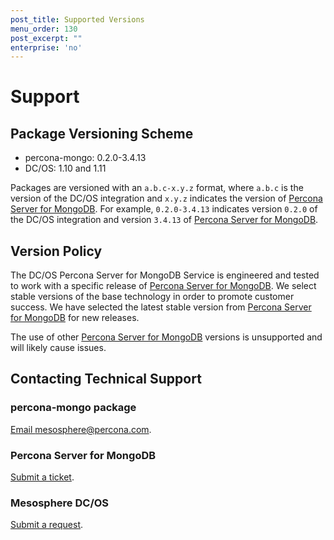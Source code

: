 ```yaml
---
post_title: Supported Versions
menu_order: 130
post_excerpt: ""
enterprise: 'no'
---
```


# Support

<a name="package-versioning-scheme"></a>
## Package Versioning Scheme

- percona-mongo: 0.2.0-3.4.13
- DC/OS: 1.10 and 1.11

Packages are versioned with an `a.b.c-x.y.z` format, where `a.b.c` is the version of the DC/OS integration and `x.y.z` indicates the version of [Percona Server for MongoDB](https://www.percona.com/software/mongo-database/percona-server-for-mongodb). For example, `0.2.0-3.4.13` indicates version `0.2.0` of the DC/OS integration and version `3.4.13` of [Percona Server for MongoDB](https://www.percona.com/software/mongo-database/percona-server-for-mongodb).

<a name="version-policy"></a>
## Version Policy

The DC/OS Percona Server for MongoDB Service is engineered and tested to work with a specific release of [Percona Server for MongoDB](https://www.percona.com/software/mongo-database/percona-server-for-mongodb). We select stable versions of the base technology in order to promote customer success. We have selected the latest stable version from [Percona Server for MongoDB](https://www.percona.com/software/mongo-database/percona-server-for-mongodb) for new releases.

The use of other [Percona Server for MongoDB](https://www.percona.com/software/mongo-database/percona-server-for-mongodb) versions is unsupported and will likely cause issues.

<a name="contacting-technical-support"></a>
## Contacting Technical Support

### percona-mongo package
[Email mesosphere@percona.com](mailto:mesosphere@percona.com).

### Percona Server for MongoDB
[Submit a ticket](https://jira.mongodb.org/secure/CreateIssue.jspa).

### Mesosphere DC/OS
[Submit a request](https://support.mesosphere.com/hc/en-us/requests/new).
